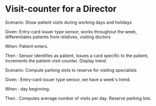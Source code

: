 # Visit-counter for a Director

Scenario: Show patient visits during working days and holidays

  Given: Entry-card issuer type sensor, works throughout the week,
  differentiates patients from relatives, visiting doctors
  
  When: Patient enters.
  
  Then : Sensor identifies as patient, Issues a card specific to
  the patient, increments the patient-visit-counter. Display trend.

Scenario: Compute parking slots to reserve for visiting specialists

  Given : Entry-card issuer type sensor, we have a week's trend.
  
  When : day beginning.
  
  Then : Computes average number of visits per day.
  Reserve parking lots.
